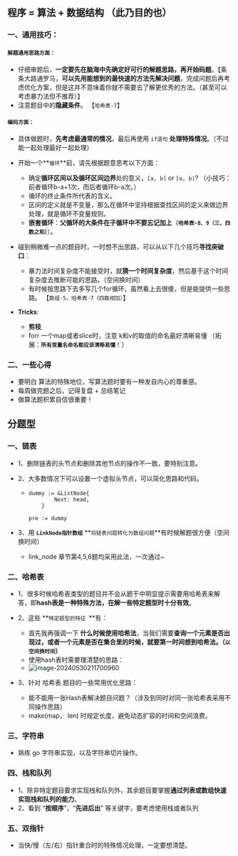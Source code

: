 ## 程序 = 算法 + 数据结构 （此乃目的也）

### 一、通用技巧：

#### **`解题通用思路方面：`**

- 仔细审题后，**一定要先在脑海中先确定好可行的解题思路，再开始码题**。【条条大路通罗马，**可以先用能想到的最快速的方法先解决问题**，完成问题后再考虑优化方案，但是这并不意味着你就不需要去了解更优秀的方法。（甚至可以考虑暴力法但不推荐）】
- 注意题目中的**隐藏条件**。      【`哈希表-7`】



#### **`编码方面：`**

- 具体做题时，**先考虑最通常的情况**，最后再使用 `if语句` **处理特殊情况**。（不过能一起处理最好一起处理）



- 开始一个**`循环`**前，请先根据题意思考以下方面：

  - 确定**循环区间以及循环区间边界**处的意义，`[a, b]` or `[a, b)`?  （小技巧：前者循环b-a+1次，而后者循环b-a次。）
  - 循环的终止条件所代表的含义。
  - 区间的定义就是不变量，那么在循环中坚持根据查找区间的定义来做边界处理，就是循环不变量规则。
  - **嵌套循环**：**父循环的大条件在子循环中不要忘记加上**（**`哈希表-8、9（三、四数之和）`**）。

  

- 碰到稍微难一点的题目时，一时想不出思路，可以从以下几个技巧**寻找突破口**：
  - 暴力法时间复杂度不能接受时，就**猜一个时间复杂度**，然后基于这个时间复杂度去推断可能的思路。（空间换时间）
  - 有时候按思路下去多写几个for循环，虽然看上去很傻，但是能提供一些思路。     【`数组-5，哈希表-7（四数相加）`】

  

- **Tricks**:

  - **剪枝**
  - forr 一个map或者slice时，注意 k和v的取值的命名最好清晰易懂 （拓展：**`所有变量名命名都应该清晰易懂`**！）



### 二、一些心得

- 要明白 算法的特殊地位，写算法题时要有一种发自内心的尊重感。
- 每周做完题之后，记得复盘 + 总结笔记
- 做算法题积累自信很重要！







## 分题型

### 一、链表

- 1、删除链表的头节点和删除其他节点的操作不一致，要特别注意。

- 2、大多数情况下可以设置一个虚拟头节点，可以简化思路和代码。

  - ```
    dummy := &ListNode{
            Next: head,
        }
    
    pre := dummy
    ```


- 3、用 **`LinkNode指针数组`** **`将链表问题转化为数组问题`**有时候解题很方便（空间换时间）
  - link_node 章节第4,5,6题均采用此法，一次通过~





### 二、哈希表

- 1、很多时候哈希表类型的题目并不会从题干中明显提示需要用哈希表来解答，即**hash表是一种特殊方法，在解一些特定题型时十分有效**。

- 2、这些 **`特定题型的特征 `**有：

  - 首先我再强调一下 **什么时候使用哈希法**，当我们需要**查询一个元素是否出现过，或者一个元素是否在集合里的时候，就要第一时间想到哈希法。（`以空间换时间`）**
  - 使用hash表时需要理清楚的思路：
  - ![image-20240530211700960](C:\Users\31029\AppData\Roaming\Typora\typora-user-images\image-20240530211700960.png)

- 3、针对 哈希表 题目的一些常用优化思路：

  - 能不能用一张Hash表解决题目问题？（涉及到同时对同一张哈希表采用不同操作思路）
  - make(map， len) 时规定长度，避免动态扩容的时间和空间浪费。

  
  
  

### 三、字符串

- 熟练 go 字符串实现，以及字符串切片操作。





### 四、栈和队列

- 1、除非特定题目要求实现栈和队列外，其余题目要掌握**通过列表或数组快速实现栈和队列的能力**。
- 2、看到 “**按顺序**”，“**先进后出**” 等关键字，要考虑使用栈或者队列





### 五、双指针

- 当快/慢（左/右）指针重合时的特殊情况处理，一定要想清楚。

